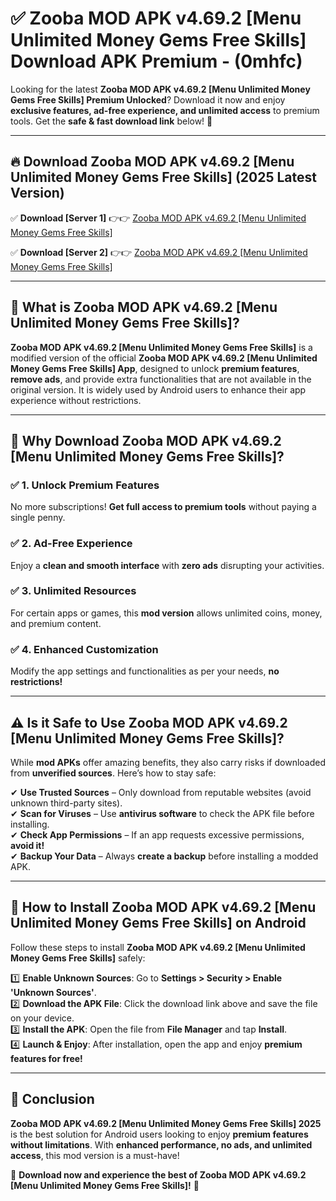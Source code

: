 
# ✅ Zooba MOD APK v4.69.2 [Menu Unlimited Money Gems Free Skills] Download APK Premium -  (0mhfc) 

Looking for the latest **Zooba MOD APK v4.69.2 [Menu Unlimited Money Gems Free Skills] Premium Unlocked**? Download it now and enjoy **exclusive features, ad-free experience, and unlimited access** to premium tools. Get the **safe & fast download link** below! 🚀

---

## 🔥 Download Zooba MOD APK v4.69.2 [Menu Unlimited Money Gems Free Skills] (2025 Latest Version)

✅ **Download [Server 1]** 👉👉 [Zooba MOD APK v4.69.2 [Menu Unlimited Money Gems Free Skills] ](https://apkcomod.com?title=Zooba_MOD_APK_v4.69.2_[Menu_Unlimited_Money_Gems_Free_Skills])  

✅ **Download [Server 2]** 👉👉 [Zooba MOD APK v4.69.2 [Menu Unlimited Money Gems Free Skills] ](https://apkcomod.com?title=Zooba_MOD_APK_v4.69.2_[Menu_Unlimited_Money_Gems_Free_Skills])  


---

## 📌 What is Zooba MOD APK v4.69.2 [Menu Unlimited Money Gems Free Skills]?

**Zooba MOD APK v4.69.2 [Menu Unlimited Money Gems Free Skills]** is a modified version of the official **Zooba MOD APK v4.69.2 [Menu Unlimited Money Gems Free Skills] App**, designed to unlock **premium features**, **remove ads**, and provide extra functionalities that are not available in the original version. It is widely used by Android users to enhance their app experience without restrictions.

---

## 🌟 Why Download Zooba MOD APK v4.69.2 [Menu Unlimited Money Gems Free Skills]?

### ✅ 1. Unlock Premium Features
No more subscriptions! **Get full access to premium tools** without paying a single penny.

### ✅ 2. Ad-Free Experience
Enjoy a **clean and smooth interface** with **zero ads** disrupting your activities.

### ✅ 3. Unlimited Resources
For certain apps or games, this **mod version** allows unlimited coins, money, and premium content.

### ✅ 4. Enhanced Customization
Modify the app settings and functionalities as per your needs, **no restrictions!**

---

## ⚠️ Is it Safe to Use Zooba MOD APK v4.69.2 [Menu Unlimited Money Gems Free Skills]?

While **mod APKs** offer amazing benefits, they also carry risks if downloaded from **unverified sources**. Here’s how to stay safe:

✔ **Use Trusted Sources** – Only download from reputable websites (avoid unknown third-party sites).  
✔ **Scan for Viruses** – Use **antivirus software** to check the APK file before installing.  
✔ **Check App Permissions** – If an app requests excessive permissions, **avoid it!**  
✔ **Backup Your Data** – Always **create a backup** before installing a modded APK.

---

## 📲 How to Install Zooba MOD APK v4.69.2 [Menu Unlimited Money Gems Free Skills] on Android

Follow these steps to install **Zooba MOD APK v4.69.2 [Menu Unlimited Money Gems Free Skills]** safely:

1️⃣ **Enable Unknown Sources**: Go to **Settings > Security > Enable 'Unknown Sources'**.  
2️⃣ **Download the APK File**: Click the download link above and save the file on your device.  
3️⃣ **Install the APK**: Open the file from **File Manager** and tap **Install**.  
4️⃣ **Launch & Enjoy**: After installation, open the app and enjoy **premium features for free!**

---

## 🚀 Conclusion

**Zooba MOD APK v4.69.2 [Menu Unlimited Money Gems Free Skills] 2025** is the best solution for Android users looking to enjoy **premium features without limitations**. With **enhanced performance, no ads, and unlimited access**, this mod version is a must-have!

🔻 **Download now and experience the best of Zooba MOD APK v4.69.2 [Menu Unlimited Money Gems Free Skills]!** 🔻

